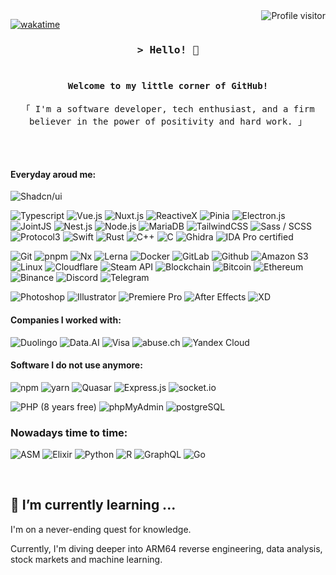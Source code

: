 <img align="right" src="https://komarev.com/ghpvc/?username=alza54&label=Visitors&color=0e75b6&style=flat" alt="Profile visitor" />


[![wakatime](https://wakatime.com/badge/user/eebb3dd8-d9b2-40de-9b88-6fd6cac99dbc.svg)](https://wakatime.com/@eebb3dd8-d9b2-40de-9b88-6fd6cac99dbc)

<!-- Intro  -->
<h3 align="center">
  <samp>&gt; Hello! 👋</samp><br/><br/>
</h3>

<h4 align="center">
  <samp>Welcome to my little corner of GitHub!</samp>
</h4>

<p align="center"> 
  <samp>
    「 I'm a software developer, tech enthusiast, and a firm believer in the power of positivity and hard work. 」
    </br>
    <br>
  </samp>
</p>

<br />

#### Everyday aroud me:

![Shadcn/ui](https://img.shields.io/badge/Shadcnui-000000?style=for-the-badge&labelColor=white&logo=shadcnui&logoColor=000000)

![Typescript](https://img.shields.io/badge/Typescript-007ACC?style=for-the-badge&labelColor=black&logo=typescript&logoColor=007acc)
![Vue.js](https://img.shields.io/badge/Vue.js-4FC08D?style=for-the-badge&labelColor=black&logo=vuedotjs&logoColor=4fc08d)
![Nuxt.js](https://img.shields.io/badge/Nuxt.js-00DC82?style=for-the-badge&labelColor=black&logo=nuxtdotjs&logoColor=00DC82)
![ReactiveX](https://img.shields.io/badge/ReactiveX-B7178C?style=for-the-badge&labelColor=black&logo=reactivex&logoColor=B7178C)
![Pinia](https://img.shields.io/badge/Pinia-F3DF49?style=for-the-badge&labelColor=black&logoColor=F3DF49)
![Electron.js](https://img.shields.io/badge/Electron.js-31A8FF?style=for-the-badge&labelColor=black&logo=electrondotjs&logoColor=31A8FF)
![JointJS](https://img.shields.io/badge/Joint.js-E62431?style=for-the-badge&labelColor=black&logoColor=E62431)
![Nest.js](https://img.shields.io/badge/Nest.js-E0234E?style=for-the-badge&labelColor=black&logo=nestjs&logoColor=E0234E)
![Node.js](https://img.shields.io/badge/Node.js-339933?style=for-the-badge&labelColor=black&logo=nodedotjs&logoColor=339933)
![MariaDB](https://img.shields.io/badge/MariaDB-003545?style=for-the-badge&labelColor=black&logo=mariadb&logoColor=white)
![TailwindCSS](https://img.shields.io/badge/TailwindCSS-06B6D4?style=for-the-badge&labelColor=black&logo=tailwindcss&logoColor=06B6D4)
![Sass / SCSS](https://img.shields.io/badge/Sass-CC6699?style=for-the-badge&labelColor=black&logo=sass&logoColor=CC6699)
![Protocol3](https://img.shields.io/badge/ProtocolBuffers-4285F4?style=for-the-badge&labelColor=black&logo=google&logoColor=4285F4)
![Swift](https://img.shields.io/badge/Swift-F05138?style=for-the-badge&labelColor=black&logo=swift&logoColor=F05138)
![Rust](https://img.shields.io/badge/Rust-000000?style=for-the-badge&labelColor=black&logo=rust&logoColor=orange)
![C++](https://img.shields.io/badge/CPlusPlus-00599C?style=for-the-badge&labelColor=black&logo=cpp&logoColor=00599C)
![C](https://img.shields.io/badge/C-A8B9CC?style=for-the-badge&labelColor=black&logo=c&logoColor=A8B9CC)
![Ghidra](https://img.shields.io/badge/NSA%20Ghidra-000000?style=for-the-badge&labelColor=black&logoColor=000000)
![IDA Pro certified](https://img.shields.io/badge/IDA%20Pro%20certified-000000?style=for-the-badge&labelColor=black&logoColor=000000)

![Git](https://img.shields.io/badge/git-F05032?style=for-the-badge&labelColor=black&logo=git&logoColor=F05032)
![pnpm](https://img.shields.io/badge/pnpm-F69220?style=for-the-badge&labelColor=black&logo=pnpm&logoColor=F69220)
![Nx](https://img.shields.io/badge/Nx-143055?style=for-the-badge&labelColor=black&logo=nx&logoColor=white)
![Lerna](https://img.shields.io/badge/Lerna-9333EA?style=for-the-badge&labelColor=black&logo=lerna&logoColor=9333EA)
![Docker](https://img.shields.io/badge/Docker-2496ED?style=for-the-badge&labelColor=black&logo=docker&logoColor=2496ED)
![GitLab](https://img.shields.io/badge/GitLab-FC6D26?style=for-the-badge&labelColor=black&logo=gitlab&logoColor=FC6D26)
![Github](https://img.shields.io/badge/Github-181717?style=for-the-badge&labelColor=black&logo=github&logoColor=white)
![Amazon S3](https://img.shields.io/badge/Amazon%20S3-569A31?style=for-the-badge&labelColor=black&logo=s3&logoColor=569A31)
![Linux](https://img.shields.io/badge/Linux-FCC624?style=for-the-badge&labelColor=black&logo=linux&logoColor=FCC624)
![Cloudflare](https://img.shields.io/badge/Cloudflare-F38020?style=for-the-badge&labelColor=black&logo=cloudflare&logoColor=F38020)
![Steam API](https://img.shields.io/badge/Steam-000000?style=for-the-badge&labelColor=black&logo=steam&logoColor=white)
![Blockchain](https://img.shields.io/badge/Blockchain-F0B90B?style=for-the-badge&labelColor=black&logo=bnb-blockchain&logoColor=F0B90B)
![Bitcoin](https://img.shields.io/badge/Bitcoin-F7931A?style=for-the-badge&labelColor=black&logo=bitcoin&logoColor=F7931A)
![Ethereum](https://img.shields.io/badge/Ethereum-3C3C3D?style=for-the-badge&labelColor=black&logo=ethereum&logoColor=white)
![Binance](https://img.shields.io/badge/Binance-F0B90B?style=for-the-badge&labelColor=black&logo=binance&logoColor=F0B90B)
![Discord](https://img.shields.io/badge/Discord-5865F2?style=for-the-badge&labelColor=black&logo=discord&logoColor=5865F2)
![Telegram](https://img.shields.io/badge/Telegram-26A5E4?style=for-the-badge&labelColor=black&logo=telegram&logoColor=26A5E4)

![Photoshop](https://img.shields.io/badge/Photoshop-31A8FF?style=for-the-badge&labelColor=black&logo=adobephotoshop&logoColor=31A8FF)
![Illustrator](https://img.shields.io/badge/Illustrator-26A5E4?style=for-the-badge&labelColor=black&logo=adobeillustrator&logoColor=26A5E4)
![Premiere Pro](https://img.shields.io/badge/Premiere%20Pro-9999FF?style=for-the-badge&labelColor=black&logo=adobepremierepro&logoColor=9999FF)
![After Effects](https://img.shields.io/badge/After%20Effects-9999FF?style=for-the-badge&labelColor=black&logo=adobeaftereffects&logoColor=9999FF)
![XD](https://img.shields.io/badge/XD-FF61F6?style=for-the-badge&labelColor=black&logo=adobexd&logoColor=FF61F6)

#### Companies I worked with:
![Duolingo](https://img.shields.io/badge/Duolingo-1A1F71?style=for-the-badge&labelColor=black&logo=duolingo&logoColor=white)
![Data.AI](https://img.shields.io/badge/Data.AI-000000?style=for-the-badge&labelColor=black&logo=datadotai&logoColor=white)
![Visa](https://img.shields.io/badge/Visa-1A1F71?style=for-the-badge&labelColor=black&logo=visa&logoColor=white)
![abuse.ch](https://img.shields.io/badge/Abuse.ch-00465B?style=for-the-badge&labelColor=black&logo=abusedotch&logoColor=00465B)
![Yandex Cloud](https://img.shields.io/badge/Yandex%20Cloud-5282FF?style=for-the-badge&labelColor=black&logo=yandexcloud&logoColor=5282FF)

#### Software I do not use anymore:
![npm](https://img.shields.io/badge/npm-CB3837?style=for-the-badge&labelColor=black&logo=npm&logoColor=CB3837)
![yarn](https://img.shields.io/badge/Yarn-2C8EBB?style=for-the-badge&labelColor=black&logo=yarn&logoColor=2C8EBB)
![Quasar](https://img.shields.io/badge/Quasar-050A14?style=for-the-badge&labelColor=black&logo=quasar&logoColor=white)
![Express.js](https://img.shields.io/badge/Express.js-050A14?style=for-the-badge&labelColor=black&logo=express&logoColor=white)
![socket.io](https://img.shields.io/badge/socket.io-010101?style=for-the-badge&labelColor=black&logo=socketdotio&logoColor=white)

![PHP (8 years free)](https://img.shields.io/badge/PHP%208%20years%20free-777BB4?style=for-the-badge&labelColor=black&logo=php&logoColor=white)
![phpMyAdmin](https://img.shields.io/badge/phpMyAdmin-6C78AF?style=for-the-badge&labelColor=black&logo=phpmyadmin&logoColor=white)
![postgreSQL](https://img.shields.io/badge/postgreSQL-6C78AF?style=for-the-badge&labelColor=black&logo=postgresql&logoColor=white)

### Nowadays time to time:

![ASM](https://img.shields.io/badge/Assembler-654FF0?style=for-the-badge&labelColor=654FF0&logo=circuitverse&logoColor=654FF0)
![Elixir](https://img.shields.io/badge/Elixir-4B275F?style=for-the-badge&labelColor=111111&logo=elixir&logoColor=5C386F)
![Python](https://img.shields.io/badge/Python-3776AB?style=for-the-badge&labelColor=black&logo=python&logoColor=3776AB)
![R](https://img.shields.io/badge/R-276DC3?style=for-the-badge&labelColor=black&logo=r&logoColor=276DC3)
![GraphQL](https://img.shields.io/badge/GraphQL-276DC3?style=for-the-badge&labelColor=black&logo=graphql&logoColor=276DC3)
![Go](https://img.shields.io/badge/Go-00ADD8?style=for-the-badge&labelColor=black&logo=go&logoColor=00ADD8)

<br/>

## 🌱 I’m currently learning ...

I'm on a never-ending quest for knowledge. 

Currently, I'm diving deeper into ARM64 reverse engineering, data analysis, stock markets and machine learning.

## 
